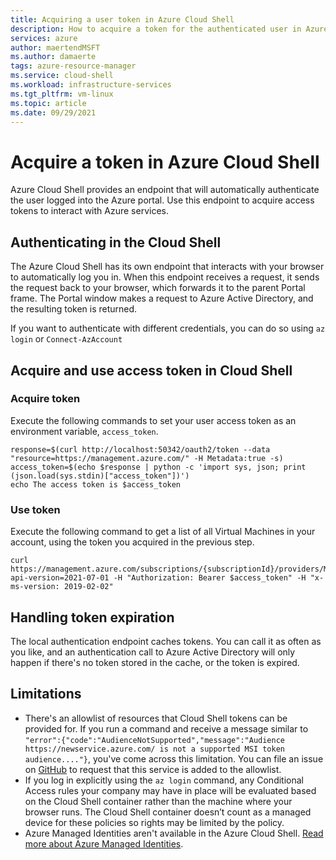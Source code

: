 ```yaml
---
title: Acquiring a user token in Azure Cloud Shell
description: How to acquire a token for the authenticated user in Azure Cloud Shell 
services: azure
author: maertendMSFT
ms.author: damaerte
tags: azure-resource-manager
ms.service: cloud-shell
ms.workload: infrastructure-services
ms.tgt_pltfrm: vm-linux
ms.topic: article
ms.date: 09/29/2021
---
```


# Acquire a token in Azure Cloud Shell

Azure Cloud Shell provides an endpoint that will automatically authenticate the user logged into the Azure portal. Use this endpoint to acquire access tokens to interact with Azure services.

## Authenticating in the Cloud Shell
The Azure Cloud Shell has its own endpoint that interacts with your browser to automatically log you in. When this endpoint receives a request, it sends the request back to your browser, which forwards it to the parent Portal frame. The Portal window makes a request to Azure Active Directory, and the resulting token is returned.

If you want to authenticate with different credentials, you can do so using `az login` or `Connect-AzAccount`

## Acquire and use access token in Cloud Shell

### Acquire token

Execute the following commands to set your user access token as an environment variable, `access_token`.
```
response=$(curl http://localhost:50342/oauth2/token --data "resource=https://management.azure.com/" -H Metadata:true -s)
access_token=$(echo $response | python -c 'import sys, json; print (json.load(sys.stdin)["access_token"])')
echo The access token is $access_token
```

### Use token

Execute the following command to get a list of all Virtual Machines in your account, using the token you acquired in the previous step.

```
curl https://management.azure.com/subscriptions/{subscriptionId}/providers/Microsoft.Compute/virtualMachines?api-version=2021-07-01 -H "Authorization: Bearer $access_token" -H "x-ms-version: 2019-02-02"
```

## Handling token expiration

The local authentication endpoint caches tokens. You can call it as often as you like, and an authentication call to Azure Active Directory will only happen if there's no token stored in the cache, or the token is expired.

## Limitations
- There's an allowlist of resources that Cloud Shell tokens can be provided for. If you run a command and receive a message similar to `"error":{"code":"AudienceNotSupported","message":"Audience https://newservice.azure.com/ is not a supported MSI token audience...."}`, you've come across this limitation. You can file an issue on [GitHub](https://github.com/Azure/CloudShell/issues) to request that this service is added to the allowlist.
- If you log in explicitly using the `az login` command, any Conditional Access rules your company may have in place will be evaluated based on the Cloud Shell container rather than the machine where your browser runs. The Cloud Shell container doesn’t count as a managed device for these policies so rights may be limited by the policy.
- Azure Managed Identities aren't available in the Azure Cloud Shell. [Read more about Azure Managed Identities](../active-directory/managed-identities-azure-resources/overview.md).
